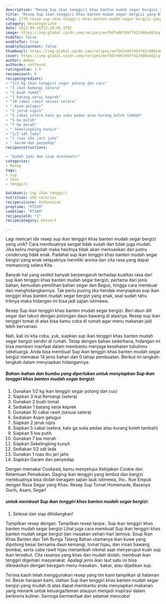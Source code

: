 ```yaml
---
description: "Resep Sup ikan tenggiri khas banten mudah segar bergizi yang Bisa Manjain Lidah"
title: "Resep Sup ikan tenggiri khas banten mudah segar bergizi yang Bisa Manjain Lidah"
slug: 2770-resep-sup-ikan-tenggiri-khas-banten-mudah-segar-bergizi-yang-bisa-manjain-lidah
category: Uncategorized
date: 2022-09-16T22:29:06.378Z
image: https://img-global.cpcdn.com/recipes/eef9d7e067d97f42/680x482cq70/sup-ikan-tenggiri-khas-banten-mudah-segar-bergizi-foto-resep-utama.jpg
hideToc: false
enableToc: true
enableTocContent: false
thumbnail: https://img-global.cpcdn.com/recipes/eef9d7e067d97f42/680x482cq70/sup-ikan-tenggiri-khas-banten-mudah-segar-bergizi-foto-resep-utama.jpg
cover: https://img-global.cpcdn.com/recipes/eef9d7e067d97f42/680x482cq70/sup-ikan-tenggiri-khas-banten-mudah-segar-bergizi-foto-resep-utama.jpg
author: Admin
authorAv: notfound
ratingvalue: 3.9
reviewcount: 8
recipeingredient:
- "1/2 kg ikan tenggiri segar potong dan cuci"
- "3 ikat Kemangi selera"
- "2 buah tomat"
- "1 batang serai keprek"
- "10 cabai rawit sesuai selera"
- " Asam gelugur"
- "2 jeruk nipis"
- "5 cabai selera kalo ga suka pedas atau kurang boleh tambah"
- "5 bw putih"
- "7 bw merah"
- " Sekelingking kunyit"
- "1/2 sdt lada"
- "1 ruas ibu jari jahe"
- " Garam dan penyedap"
recipeinstructions:

- "Sudah jadi dan siap dinikmati!"
categories:
- Resep
tags:
- sup
- ikan
- tenggiri

katakunci: sup ikan tenggiri 
nutrition: 192 calories
recipecuisine: Indonesian
preptime: "PT31M"
cooktime: "PT36M"
recipeyield: "1"
recipecategory: Dessert

---
```





Lagi mencari ide resep sup ikan tenggiri khas banten mudah segar bergizi yang unik? Cara membuatnya sangat tidak susah dan tidak juga mudah. Jika keliru mengolah maka hasilnya tidak akan memuaskan dan justru cenderung tidak enak. Padahal sup ikan tenggiri khas banten mudah segar bergizi yang enak selayaknya memiliki aroma dan cita rasa yang dapat memancing selera Kita.





Banyak hal yang sedikit banyak berpengaruh terhadap kualitas rasa dari sup ikan tenggiri khas banten mudah segar bergizi, pertama dari jenis bahan, kemudian pemilihan bahan segar dan Bagus, hingga cara membuat dan menghidangkannya. Tak perlu pusing jika hendak menyiapkan sup ikan tenggiri khas banten mudah segar bergizi yang enak,      asal sudah tahu triknya maka hidangan ini bisa jadi sajian istimewa.














Resep Sup ikan tenggiri khas banten mudah segar bergizi. Beri daun dill segar dan taburi dengan potongan daun bawang di atasnya. Resep sup ikan tenggiri tomat di atas bisa kamu coba di rumah agar menu makanan jadi lebih bervariasi.






Nah, kali ini kita coba, yuk, siapkan sup ikan tenggiri khas banten mudah segar bergizi sendiri di rumah. Tetap dengan bahan sederhana, hidangan ini bisa memberi manfaat dalam membantu menjaga kesehatan tubuhmu sekeluarga. Anda bisa membuat Sup ikan tenggiri khas banten mudah segar bergizi memakai 14 jenis bahan dan 0 tahap pembuatan. Berikut ini langkah-langkah dalam menyiapkan hidangannya.

<!--inarticleads1-->

##### Bahan-bahan dan bumbu yang diperlukan untuk menyiapkan Sup ikan tenggiri khas banten mudah segar bergizi:

1. Gunakan 1/2 kg ikan tenggiri segar potong dan cuci
1. Siapkan 3 ikat Kemangi (selera)
1. Gunakan 2 buah tomat
1. Sediakan 1 batang serai keprek
1. Gunakan 10 cabai rawit (sesuai selera)
1. Sediakan  Asam gelugur
1. Siapkan 2 jeruk nipis
1. Siapkan 5 cabai (selera, kalo ga suka pedas atau kurang boleh tambah)
1. Siapkan 5 bw putih
1. Gunakan 7 bw merah
1. Siapkan  Sekelingking kunyit
1. Sediakan 1/2 sdt lada
1. Gunakan 1 ruas ibu jari jahe
1. Siapkan  Garam dan penyedap


Dengan memakai Cookpad, kamu menyetujui Kebijakan Cookie dan Ketentuan Pemakaian. Daging ikan tenggiri yang lembut dan bergizi membuatnya bisa diolah beragam sajian lauk istimewa, lho.. Kue Empuk dengan Rasa Segar yang Khas. Resep Sup Tomat Homemade, Rasanya Gurih, Asam, Segar! 

<!--inarticleads2-->

#####  untuk membuat Sup ikan tenggiri khas banten mudah segar bergizi:


1. Selesai dan siap dihidangkan!

Tampilkan resep dengan: Tampilkan resep tanpa:. Sup ikan tenggiri khas banten mudah segar bergizi Lihat juga cara membuat Sup ikan tenggiri khas banten mudah segar bergizi dan masakan sehari-hari lainnya. Soup Ikan Khas Banten dan Teh Bunga Talang Bahan utamanya ikan kuwe yang dipotong besar bersama daun kemangi, tomat hijau, dan irisan bawang bombai, serta cabe rawit hijau menambah nikmat saat menyeruput kuah sup ikan tersebut. Cita rasanya yang khas dan mudah diolah, membuat ikan tenggiri digemari masyarakat. Apalagi jenis ikan laut satu ini bisa dikreasikan dengan beragam menu masakan.. bakar, atau dijadikan sup. 

Terima kasih telah menggunakan resep yang tim kami tampilkan di halaman ini. Besar harapan kami, olahan Sup ikan tenggiri khas banten mudah segar bergizi yang mudah di atas dapat membantu anda menyiapkan makanan yang menarik untuk keluarga/teman ataupun menjadi inspirasi dalam berbisnis kuliner. Semoga bermanfaat dan selamat mencoba!
